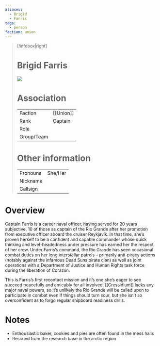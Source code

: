 ```yaml
---
aliases: 
  - Brigid
  - Farris
tags: 
  - person
faction: union
---
```


> [!infobox|right] 
> # Brigid Farris
> ![](https://lh6.googleusercontent.com/Pf8DyBh4OvXUo0lWxXFX2_UzxRo3LsFr-_7v7c_W2NOqlTWZ3WXo_Bydg36WfxZBBglH3LP7yX6FKp4feJchUc9ZX-YB6enCma0D9VGea20b70LdbZeUqVfEf66HJCXBOL9iVL3bemh85FfPKHHb46U)
> # Association
> | | |
> | ---- | ---- |
> | Faction | [[Union]] |
> | Rank | Captain |
> | Role |  |
> | Group/Team | |
> # Other information
> | | | 
> | - | - |
> | Pronouns | She/Her |
> | Nickname | |
> | Callsign | | 

# Overview
Captain Farris is a career naval officer, having served for 20 years subjective, 10 of those as captain of the Rio Grande after her promotion from executive officer aboard the cruiser Reykjavík. In that time, she’s proven herself to be a confident and capable commander whose quick thinking and level-headedness under pressure has earned her the respect of her crew. Under Farris’s command, the Rio Grande has seen occasional combat duties on her long interstellar patrols – primarily anti-piracy actions (notably against the infamous Dead Suns pirate clan) as well as joint operations with a Department of Justice and Human Rights task force during the liberation of Corazón.

This is Farris’s first recontact mission and it’s one she’s eager to see succeed peacefully and amicably for all involved. [[Cressidium]] lacks any major naval powers, so it’s unlikely the Rio Grande will be called upon to participate in combat even if things should turn sour, but she isn’t so overconfident as to forgo regular shipboard readiness drills.

# Notes
- Enthousiastic baker, cookies and pies are often found in the mess halls
- Rescued from the research base in the arctic region
